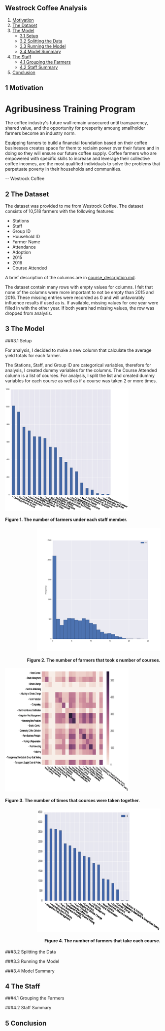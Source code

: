 ## Westrock Coffee Analysis
1. [Motivation](#1-motivation)
2. [The Dataset](#2-the-dataset)
3. [The Model](#3-the-model)
      * [3.1 Setup](#31-setup)
      * [3.2 Splitting the Data](#32-splitting-the-data)
      * [3.3 Running the Model](#33-running-the-model)
      * [3.4 Model Summary](#34-model-summary)
4. [The Staff](#4-the-staff)
      * [4.1 Grouping the Farmers](#41-grouping-the-farmers)
      * [4.2 Staff Summary](#42-staff-summary)
5. [Conclusion](#5-conclusion)

## 1 Motivation

# Agribusiness Training Program

The coffee industry's future wull remain unsecured until transparency, shared value, and the opportunity for presperity amoung smallholder farmers become an industry norm. 

Equipping farners to build a financial foundation based on their coffee businesses creates space for them to reclaim power over their future and in doing so they will ensure our future coffee supply. Coffee farmers who are empowered with specific skills to increase and leverage their collective coffee incomes, are the most qualified individuals to solve the problems that perpetuate poverty in their households and communities.

-- Westrock Coffee

## 2 The Dataset

The dataset was provided to me from Westrock Coffee. The dataset consists of 10,518 farmers with the following features:
- Stations
- Staff
- Group ID
- Household ID
- Farmer Name
- Attendance
- Adoption
- 2015
- 2016
- Course Attended

A brief description of the columns are in [course_description.md](https://github.com/meutband/Capstone/blob/master/column_description.md).

The dataset contain many rows with empty values for columns. I felt that none of the columns were more important to not be empty than 2015 and 2016. These missing entries were recorded as 0 and will unfavorably influence results if used as is. If available, missing values for one year were filled in with the other year. If both years had missing values, the row was dropped from analysis.

## 3 The Model


###3.1 Setup

For analysis, I decided to make a new column that calculate the average yield totals for each farmer. 

The Stations, Staff, and Group ID are categorical variables, therefore for analysis, I created dummy variables for the columns. The Course Attended column is a list of courses. For analysis, I split the list and created dummy variables for each course as well as if a course was taken 2 or more times. 

<p align="left">
<img src="https://github.com/meutband/Capstone/blob/master/images/staff_counts.png" width="400" height="400"
align="middle"/>
<h4 align="left"> Figure 1. The number of farmers under each staff member.</h4>
</p>

<p align="right">
<img src="https://github.com/meutband/Capstone/blob/master/images/course_counts.png" width="400" height="400"
align="middle"/>
<h4 align="right"> Figure 2. The number of farmers that took x number of courses.</h4>
</p>

<p align="left">
<img src="https://github.com/meutband/Capstone/blob/master/images/heatmap.png" width="400" height="400"
align="middle"/>
<h4 align="left"> Figure 3. The number of times that courses were taken together.</h4>
</p>

<p align="right">
<img src="https://github.com/meutband/Capstone/blob/master/images/courses_farmers.png" width="400" height="400" align="middle"/>
<h4 align="right"> Figure 4. The number of farmers that take each course.</h4>
</p>


###3.2 Splitting the Data


###3.3 Running the Model


###3.4 Model Summary


## 4 The Staff


###4.1 Grouping the Farmers


###4.2 Staff Summary



## 5 Conclusion
